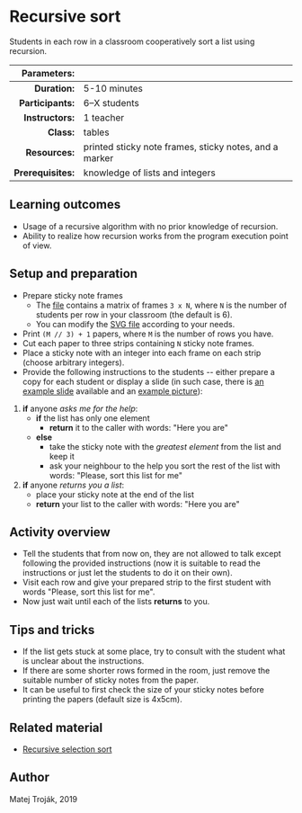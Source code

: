 # Recursive sort

Students in each row in a classroom cooperatively sort a list using recursion.

| Parameters:        |                                     |
| -----------------: | :---------------------------------- |
| **Duration:**      | 5-10 minutes                        |
| **Participants:**  | 6–X students                        |
| **Instructors:**   | 1 teacher                           |
| **Class:**         | tables                              | 
| **Resources:**     | printed sticky note frames, sticky notes, and a marker              |
| **Prerequisites:** | knowledge of lists and integers     |

## Learning outcomes

* Usage of a recursive algorithm with no prior knowledge of recursion.
* Ability to realize how recursion works from the program execution point of view.

## Setup and preparation

* Prepare sticky note frames
    * The [file](frames.png) contains a matrix of frames `3 x N`, where `N` is the number of students per row in your classroom (the default is 6).
	* You can modify the [SVG file](frames.svg) according to your needs.
* Print `(M // 3) + 1` papers, where `M` is the number of rows you have.
* Cut each paper to three strips containing `N` sticky note frames.
* Place a sticky note with an integer into each frame on each strip (choose arbitrary integers).
* Provide the following instructions to the students -- either prepare a copy for each student or display a slide (in such case, there is [an example slide](slide.pdf) available and an [example picture](frames_example.png)):

1. **if** anyone *asks me for the help*:
    * **if** the list has only one element
        * **return** it to the caller with words: "Here you are"
    * **else**
        * take the sticky note with the *greatest element* from the list and keep it
        * ask your neighbour to the help you sort the rest of the list with words: "Please, sort this list for me"
2. **if** anyone *returns you a list*:
    * place your sticky note at the end of the list
    * **return** your list to the caller with words: "Here you are"

## Activity overview

* Tell the students that from now on, they are not allowed to talk except following the provided instructions (now it is suitable to read the instructions or just let the students to do it on their own).
* Visit each row and give your prepared strip to the first student with words "Please, sort this list for me".
* Now just wait until each of the lists **returns** to you.

## Tips and tricks

* If the list gets stuck at some place, try to consult with the student what is unclear about the instructions.
* If there are some shorter rows formed in the room, just remove the suitable number of sticky notes from the paper.
* It can be useful to first check the size of your sticky notes before printing the papers (default size is 4x5cm).

## Related material

* [Recursive selection sort](https://www.geeksforgeeks.org/recursive-selection-sort/)

## Author

Matej Troják, 2019